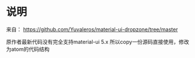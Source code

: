 # 说明

来自： https://github.com/Yuvaleros/material-ui-dropzone/tree/master

原作者最新代码没有完全支持material-ui 5.x
所以copy一份源码直接使用，修改为atom的代码结构
